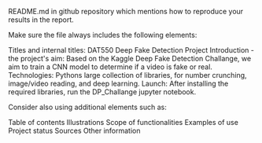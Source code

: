 README.md in github repository which mentions how to reproduce your results in the report.

Make sure the file always includes the following elements:

Titles and internal titles: 
DAT550 Deep Fake Detection Project
Introduction - the project's aim:
Based on the Kaggle Deep Fake Detection Challange, we aim to train a CNN model to determine if a video is fake or real.
Technologies:
Pythons large collection of libraries, for number crunching, image/video reading, and deep learning. 
Launch:
After installing the required libraries, run the DP_Challange jupyter notebook.

Consider also using additional elements such as: 

Table of contents
Illustrations
Scope of functionalities 
Examples of use
Project status 
Sources
Other information